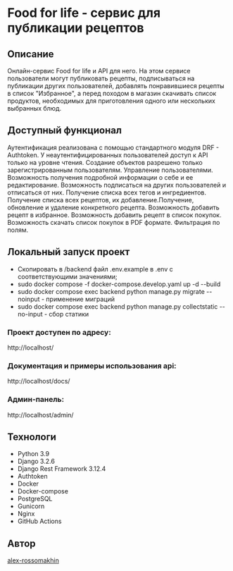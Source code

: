 # Food for life - сервис для публикации рецептов
## Описание
Онлайн-сервис Food for life и API для него. На этом сервисе пользователи могут публиковать рецепты, подписываться на публикации других пользователей, добавлять понравившиеся рецепты в список "Избранное", а перед походом в магазин скачивать список продуктов, необходимых для приготовления одного или нескольких выбранных блюд.

## Доступный функционал
Аутентификация реализована с помощью стандартного модуля DRF - Authtoken.
У неаутентифицированных пользователей доступ к API только на уровне чтения.
Создание объектов разрешено только зарегистрированным пользователям.
Управление пользователями.
Возможность получения подробной информации о себе и ее редактирование.
Возможность подписаться на других пользователей и отписаться от них.
Получение списка всех тегов и ингредиентов.
Получение списка всех рецептов, их добавление.Получение, обновление и удаление конкретного рецепта.
Возможность добавить рецепт в избранное.
Возможность добавить рецепт в список покупок.
Возможность скачать список покупок в PDF формате.
Фильтрация по полям.

## Локальный запуск проект 
* Скопировать в /backend файл .env.example в .env с соответствующими значениями;
* sudo docker compose -f docker-compose.develop.yaml up -d --build
* sudo docker compose exec backend python manage.py migrate --noinput - применение миграций
* sudo docker compose exec backend python manage.py collectstatic --no-input - сбор статики

### Проект доступен по адресу:
http://localhost/

### Документация и примеры использования api:
http://localhost/docs/

### Админ-панель:
http://localhost/admin/

## Технологи
* Python 3.9
* Django 3.2.6
* Django Rest Framework 3.12.4
* Authtoken
* Docker
* Docker-compose
* PostgreSQL
* Gunicorn
* Nginx
* GitHub Actions

## Автор
[alex-rossomakhin](https://github.com/alex-rossomakhin)
